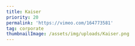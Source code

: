 ```yaml
---
title: Kaiser
priority: 20
permalink: 'https://vimeo.com/164773581'
tag: corporate
thumbnailImage: /assets/img/uploads/Kaiser.png
---
```


